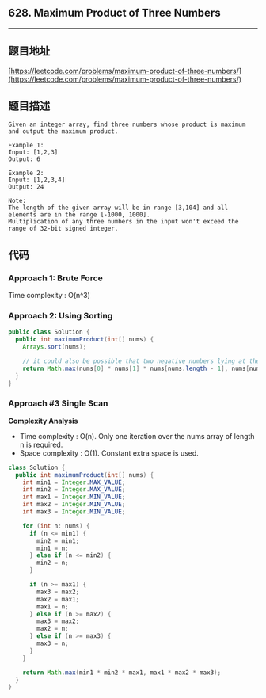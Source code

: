 ## 628. Maximum Product of Three Numbers

----
## 题目地址

[https://leetcode.com/problems/maximum-product-of-three-numbers/](https://leetcode.com/problems/maximum-product-of-three-numbers/)

## 题目描述

```text
Given an integer array, find three numbers whose product is maximum and output the maximum product.

Example 1:
Input: [1,2,3]
Output: 6

Example 2:
Input: [1,2,3,4]
Output: 24

Note:
The length of the given array will be in range [3,104] and all elements are in the range [-1000, 1000].
Multiplication of any three numbers in the input won't exceed the range of 32-bit signed integer.
```

## 代码

### Approach 1: Brute Force

Time complexity : O\(n^3\)

### Approach 2: Using Sorting

```java
public class Solution {
  public int maximumProduct(int[] nums) {
    Arrays.sort(nums);

    // it could also be possible that two negative numbers lying at the left extreme 
    return Math.max(nums[0] * nums[1] * nums[nums.length - 1], nums[nums.length - 1] * nums[nums.length - 2] * nums[nums.length - 3]);
  }
}
```

### Approach \#3 Single Scan

**Complexity Analysis**

* Time complexity : O\(n\). Only one iteration over the nums array of length n is required.
* Space complexity : O\(1\). Constant extra space is used.

```java
class Solution {
  public int maximumProduct(int[] nums) {
    int min1 = Integer.MAX_VALUE;
    int min2 = Integer.MAX_VALUE;
    int max1 = Integer.MIN_VALUE;
    int max2 = Integer.MIN_VALUE;
    int max3 = Integer.MIN_VALUE;

    for (int n: nums) {
      if (n <= min1) {
        min2 = min1;
        min1 = n;
      } else if (n <= min2) {
        min2 = n;
      } 

      if (n >= max1) {
        max3 = max2;
        max2 = max1;
        max1 = n;
      } else if (n >= max2) {
        max3 = max2;
        max2 = n;
      } else if (n >= max3) {
        max3 = n;
      }
    }

    return Math.max(min1 * min2 * max1, max1 * max2 * max3);
  }
}
```

